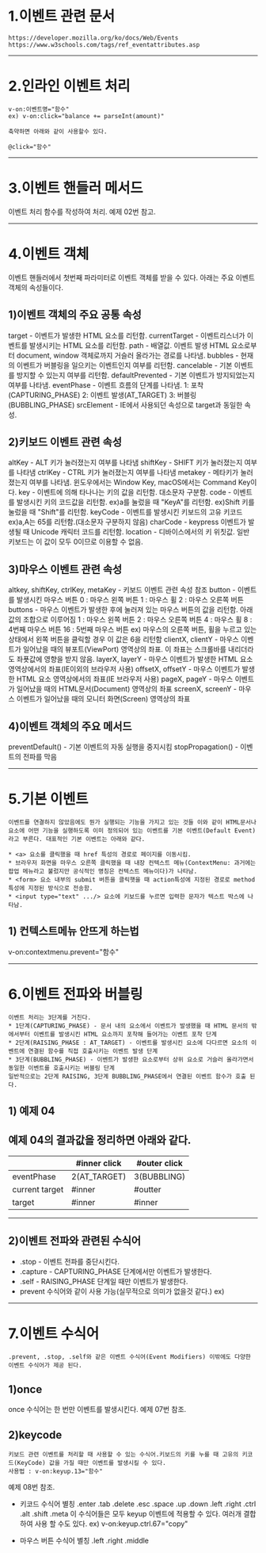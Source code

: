 # 1.이벤트 관련 문서
```
https://developer.mozilla.org/ko/docs/Web/Events
https://www.w3schools.com/tags/ref_eventattributes.asp
```
---

# 2.인라인 이벤트 처리
```
v-on:이벤트명="함수"
ex) v-on:click="balance += parseInt(amount)"

축약하면 아래와 같이 사용할수 있다.

@click="함수"
```
---

# 3.이벤트 핸들러 메서드
이벤트 처리 함수를 작성하여 처리.
예제 02번 참고.

---
# 4.이벤트 객체
이벤트 핸들러에서 첫번째 파라미터로 이벤트 객체를 받을 수 있다. 아래는 주요 이벤트 객체의 속성들이다.

## 1)이벤트 객체의 주요 공통 속성
target - 이벤트가 발생한 HTML 요소를 리턴함.
currentTarget - 이벤트리스너가 이벤트를 발생시키는 HTML 요소를 리턴함.
path - 배열값. 이벤트 발생 HTML 요소로부터 document, window 객체로까지 거슬러 올라가는 경로를 나타냄.
bubbles - 현재의 이벤트가 버블링을 일으키는 이벤트인지 여부를 리턴함.
cancelable - 기본 이벤트를 방지할 수 있는지 여부를 리턴함.
defaultPrevented - 기본 이벤트가 방지되었는지 여부를 나타냄.
eventPhase - 이벤트 흐름의 단계를 나타냄.
  1: 포착(CAPTURING_PHASE)
  2: 이벤트 발생(AT_TARGET)
  3: 버블링(BUBBLING_PHASE)
srcElement - IE에서 사용되던 속성으로 target과 동일한 속성.

## 2)키보드 이벤트 관련 속성
altKey - ALT 키가 눌러졌는지 여부를 나타냄
shiftKey - SHIFT 키가 눌러졌는지 여부를 나타냄
ctrlKey - CTRL 키가 눌러졌는지 여부를 나타냄
metakey - 메타키가 눌러졌는지 여부를 나타냄. 윈도우에서는 Window Key, macOS에서는 Command Key이다.
key - 이벤트에 의해 타나나는 키의 값을 리턴함. 대소문자 구분함.
code - 이벤트를 발생시킨 키의 코드값을 리턴함.
  ex)a를 눌렀을 때 "KeyA"를 리턴함.
  ex)Shift 키를 눌렀을 때 "Shift"를 리턴함.
keyCode - 이벤트를 발생시킨 키보드의 고유 키코드
  ex)a,A는 65를 리턴함.(대소문자 구분하지 않음)
charCode - keypress 이벤트가 발생될 때 Unicode 캐릭터 코드를 리턴함.
location - 디바이스에서의 키 위칫값. 일반 키보드는 이 값이 모두 0이므로 이용할 수 없음.

## 3)마우스 이벤트 관련 속성
altkey, shiftKey, ctrlKey, metaKey - 키보드 이벤트 관련 속성 참조
button - 이벤트를 발생시킨 마우스 버튼
  0 : 마우스 왼쪽 버튼
  1 : 마우스 휠
  2 : 마우스 오른쪽 버튼
buttons - 마우스 이벤트가 발생한 후에 눌러져 있는 마우스 버튼의 값을 리턴함. 아래 값의 조합으로 이루어짐
  1 : 마우스 왼쪽 버튼
  2 : 마우스 오른쪽 버튼
  4 : 마우스 휠
  8 : 4번째 마우스 버튼
  16 : 5번째 마우스 버튼
  ex) 마우스의 오른쪽 버튼, 휠을 누르고 있는 상태에서 왼쪽 버튼을 클릭할 경우 이 값은 6을 리턴함
clientX, clientY - 마우스 이벤트가 일어났을 때의 뷰포트(ViewPort) 영역상의 좌표. 이 좌표는 스크롤바를 내리더라도 좌푯값에 영향을 받지 않음.
layerX, layerY - 마우스 이벤트가 발생한 HTML 요소 영역상에서의 좌표(IE이외의 브라우저 사용)
offsetX, offsetY - 마우스 이벤트가 발생한 HTML 요소 영역상에서의 좌표(IE 브라우저 사용)
pageX, pageY - 마우스 이벤트가 일어났을 때의 HTML문서(Document) 영역상의 좌표
screenX, screenY - 마우스 이벤트가 일어났을 때의 모니터 화면(Screen) 영역상의 좌표

## 4)이벤트 객체의 주요 메서드
preventDefault() - 기본 이벤트의 자동 실행을 중지시킴
stopPropagation() - 이벤트의 전파를 막음

---
# 5.기본 이벤트
```
이벤트를 연결하지 않았음에도 뭔가 실행되는 기능을 가지고 있는 것들 이와 같이 HTML문서나 요소에 어떤 기능을 실행하도록 이미 정의되어 있는 이벤트를 기본 이벤트(Default Event)라고 부른다. 대표적인 기본 이벤트는 아래와 같다.

* <a> 요소를 클릭했을 때 href 특성의 경로로 페이지를 이동시킴.
* 브라우저 화면을 마우스 오른쪽 클릭했을 때 내장 컨텍스트 메뉴(ContextMenu: 과거에는 팝업 메뉴라고 불렀지만 공식적인 명칭은 컨텍스트 메뉴이다)가 나타남.
* <form> 요소 내부의 submit 버튼을 클릭햇을 때 action특성에 지정된 경로로 method 특성에 지정된 방식으로 전송함.
* <input type="text" .../> 요소에 키보드를 누르면 입력한 문자가 텍스트 박스에 나타남.

```

## 1) 컨텍스트메뉴 안뜨게 하는법
v-on:contextmenu.prevent="함수"

---
# 6.이벤트 전파와 버블링
```
이벤트 처리는 3단계를 거친다.
* 1단계(CAPTURING_PHASE) - 문서 내의 요소에서 이벤트가 발생했을 때 HTML 문서의 밖에서부터 이벤트를 발생시킨 HTML 요소까지 포착해 들어가는 이벤트 포착 단계
* 2단계(RAISING_PHASE : AT_TARGET) - 이벤트를 발생시킨 요소에 다다르면 요소의 이벤트에 연결된 함수를 직접 호출시키는 이벤트 발생 단계
* 3단계(BUBBLING_PHASE) - 이벤트가 발생한 요소로부터 상위 요소로 거슬러 올라가면서 동일한 이벤트를 호출시키는 버블링 단계
일반적으로는 2단계 RAISING, 3단계 BUBBLING_PHASE에서 연결된 이벤트 함수가 호출 된다.
```
## 1) 예제 04
예제 04의 결과값을 정리하면 아래와 같다.
---
||#inner click|#outer click|
|---|---|---|
|eventPhase| 2(AT_TARGET)|3(BUBBLING)|
|current target| #inner| #outter|
|target| #inner| #inner|
---

## 2)이벤트 전파와 관련된 수식어

* .stop - 이벤트 전파를 중단시킨다.
* .capture - CAPTURING_PHASE 단계에서만 이벤트가 발생한다.
* .self - RAISING_PHASE 단계일 때만 이벤트가 발생한다.
* prevent 수식어와 같이 사용 가능(실무적으로 의미가 없을것 같다.)
ex)
---

# 7.이벤트 수식어
```
.prevent, .stop, .self와 같은 이벤트 수식어(Event Modifiers) 이밖에도 다양한 이벤트 수식어가 제공 된다.
```

## 1)once
once 수식어는 한 번만 이벤트를 발생시킨다.
예제 07번 참조.

## 2)keycode
```
키보드 관련 이벤트를 처리할 때 사용할 수 있는 수식어.키보드의 키를 누를 때 고유의 키코드(KeyCode) 값을 가질 때만 이벤트를 발생시킬 수 있다.
사용법 : v-on:keyup.13="함수"
```
예제 08번 참조.

* 키코드 수식어 별칭
.enter .tab .delete .esc .space .up .down .left .right .ctrl .alt .shift .meta
이 수식어들은 모두 keyup 이벤트에 적용할 수 있다. 여러개 결합하여 사용 할 수도 있다.
ex) v-on:keyup.ctrl.67="copy"

* 마우스 버튼 수식어 별칭
.left .right .middle